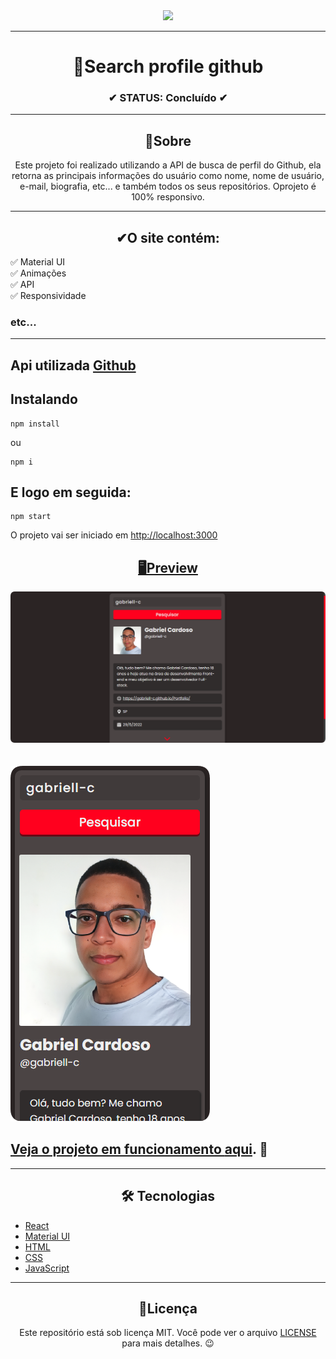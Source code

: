 <div align="center">
  <img width="200" src="https://cdn-icons-png.flaticon.com/512/270/270798.png">
</div>

---

<h1 align="center">🔎Search profile github</h1>
<h3 align="center">✔ STATUS: Concluído ✔</h3>

---

<h2 align="center">📖Sobre</h2>

<p align="center">Este projeto foi realizado utilizando a API de busca de perfil do Github, ela retorna as principais informações do usuário como nome, nome de usuário, e-mail, biografia, etc... e também todos os seus repositórios. Oprojeto é 100% responsivo.</p>

---

<h2 align="center">✔O site contém:</h2>

✅ Material UI<br>
✅ Animações<br>
✅ API<br>
✅ Responsividade<br>
### etc...
---

<h2>Api utilizada <a target="_blank" href='https://docs.github.com/pt/rest/search'>Github</a></h2>

<h2>Instalando</h2>

```
npm install
```
ou
```
npm i
```

<h2>E logo em seguida:</h2>

```
npm start
```

<p>O projeto vai ser iniciado em <a target="_blank" href='http://localhost:3000'>http://localhost:3000</p>

<h2 align="center">🖥Preview</h2>

<img src="readme_imgs\view_desktop.png" alt="Previw desktop"></img>
<br>
<br>
<br>
<img src="readme_imgs\view_mobile.png" alt="Previw mobile"></img>

<h2> Veja o projeto em funcionamento <a target="_blank" href="https://searchprofilegithub.netlify.app/">aqui</a>. 🧐</h2>

---

<h2 align="center">🛠 Tecnologias</h2>

- [React](https://pt-br.reactjs.org/)
- [Material UI](https://mui.com/pt/)
- [HTML](https://html.com/)
- [CSS](https://developer.mozilla.org/pt-BR/docs/Web/CSS)
- [JavaScript](https://www.javascript.com/)

---

<h2 align="center">📝Licença</h2>

<p align="center">
   Este repositório está sob licença MIT. Você pode ver o arquivo <a href="https://github.com/gabriell-c/search-profile-github/blob/main/License"> LICENSE</a>
   para mais detalhes. 😉
</p>
